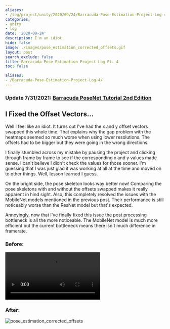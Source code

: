 ```yaml
---
aliases:
- /log/project/unity/2020/09/24/Barracuda-Pose-Estimation-Project-Log-4
categories:
- unity
- log
date: '2020-09-24'
description: I'm an idiot.
hide: false
image: ./images/pose_estimation_corrected_offsets.gif
layout: post
search_exclude: false
title: Barracuda Pose Estimation Project Log Pt. 4
toc: false

aliases:
- /Barracuda-Pose-Estimation-Project-Log-4/
---
```


### Update 7/31/2021: [Barracuda PoseNet Tutorial 2nd Edition](../../barracuda-posenet-tutorial-v2/part-1/)

## I Fixed the Offset Vectors...

Well I feel like an idiot. It turns out I've had the x and y offset vectors swapped this whole time. That explains why the gap problem with the heatmaps seemed so much worse when using lower resolutions. The offsets had to be bigger but they were going in the wrong directions. 

I finally stumbled across my mistake by pausing the project and clicking through frame by frame to see if the corresponding x and y values made sense. I can't believe I didn't check the values for those sooner. I'm guessing that I was just glad it was working at all at the time and moved on to other things. Well, lesson learned I guess. 

On the bright side, the pose skeleton looks way better now! Comparing the pose skeletons with and without the offsets swapped makes it really apparent in hind sight. Also, this completely resolved the issues with the MobileNet models mentioned in the previous post. Their performance is still noticeably worse than the ResNet model but that's expected. 

Annoyingly, now that I've finally fixed this issue the post processing bottleneck is all the more noticeable. The MobileNet model is much more efficient but the current bottleneck means there isn't much difference in framerate.



### Before:
![pose_estimation_swapped_offsets](./videos/pose_estimation_swapped_offsets.mp4)


### After:

![pose_estimation_corrected_offsets](./images/pose_estimation_corrected_offsets.gif)








<!-- Cloudflare Web Analytics --><script defer src='https://static.cloudflareinsights.com/beacon.min.js' data-cf-beacon='{"token": "56b8d2f624604c4891327b3c0d9f6703"}'></script><!-- End Cloudflare Web Analytics -->